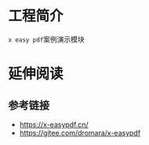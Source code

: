 # 工程简介

`x easy pdf`案例演示模块

# 延伸阅读

## 参考链接

- https://x-easypdf.cn/
- https://gitee.com/dromara/x-easypdf
